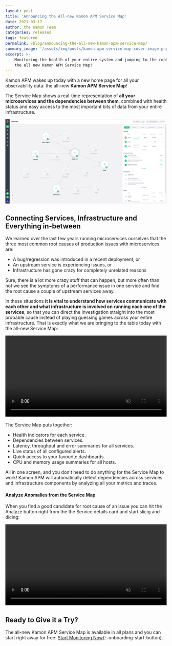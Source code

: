 ```yaml
---
layout: post
title: 'Announcing the All-new Kamon APM Service Map'
date: 2021-03-17
author: the Kamon Team
categories: releases
tags: featured
permalink: /blog/announcing-the-all-new-kamon-apm-service-map/
summary_image: '/assets/img/posts/kamon-apm-service-map-cover-image.png'
excerpt: >-
    Monitoring the health of your entire system and jumping to the root cause of problems has just become easier with
    the all new Kamon APM Service Map!
---
```


Kamon APM wakes up today with a new home page for all your observability data: the all-new **Kamon APM Service Map**!

The Service Map shows a real-time representation of **all your microservices and the dependencies between them**,
combined with health status and easy access to the most important bits of data from your entire infrastructure.

<div class="text-center my-5">
  <img class="img-fluid" src="/assets/img/posts/kamon-apm-service-map-example.png" alt="Kamon APM Service Map">
</div>


## Connecting Services, Infrastructure and Everything in-between

We learned over the last few years running microservices ourselves that the three most common root causes of production
issues with microservices are:
  - A bug/regression was introduced in a recent deployment, or
  - An upstream service is experiencing issues, or
  - Infrastructure has gone crazy for completely unrelated reasons

Sure, there is a lot more crazy stuff that can happen, but more often than not we see the symptoms of a performance issue
in one service and find the root cause a couple of upstream services away.

In these situations **it is vital to understand how services communicate with each other and what infrastructure is involved
on running each one of the services**, so that you can direct the investigation straight into the most probable cause instead
of playing guessing games across your entire infrastructure. That is exactly what we are bringing to the table today with
the all-new Service Map:

<video loop muted autoplay width="100%" class="my-4">
  <source src="/assets/video/kamon-apm-service-map-dependencies.mp4" type="video/mp4">
</video>

The Service Map puts together:
  - Health indicators for each service.
  - Dependencies between services.
  - Latency, throughput and error summaries for all services.
  - Live status of all configured alerts.
  - Quick access to your favourite dashboards.
  - CPU and memory usage summaries for all hosts.

All in one screen, and you don't need to do anything for the Service Map to work! Kamon APM will automatically detect 
dependencies across services and infrastructure components by analyzing all your metrics and traces.


#### Analyze Anomalies from the Service Map

When you find a good candidate for root cause of an issue you can hit the Analyze button right from the the Service
details card and start slicig and dicing:

<video loop muted autoplay width="100%" class="my-4">
  <source src="/assets/video/kamon-apm-service-map-analyze.mp4" type="video/mp4">
</video>


## Ready to Give it a Try?

The all-new Kamon APM Service Map is available in all plans and you can start right away for free: [Start Monitoring Now](#){: .onboarding-start-button}.